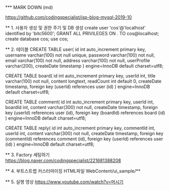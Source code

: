 *** MARK DOWN (md)

https://github.com/codingspecialist/jsp-blog-mysql-2019-10

** 1. 사용자 생성 및 권한 주기 및 DB 생성
create user 'cos'@'localhost' identified by 'bitc5600';
GRANT ALL PRIVILEGES ON *.* TO cos@localhost;
create database cos;
use cos;


** 2. 테이블
CREATE TABLE user(
	id int auto_increment primary key,
    username varchar(100) not null unique,
    password varchar(100) not null,
    email varchar(100) not null,
    address varchar(100) not null,
    userProfile varchar(200),
    createDate timestamp
) engine=InnoDB default charset=utf8;

CREATE TABLE board(
	id int auto_increment primary key,
    userId int,
    title varchar(100) not null,
    content longtext,
    readCount int default 0,
    createDate timestamp,
    foreign key (userId) references user (id)
) engine=InnoDB default charset=utf8;


CREATE TABLE comment(
	id int auto_increment primary key,
    userId int,
    boardId int,
    content varchar(300) not null,
    createDate timestamp,
    foreign key (userId) references user (id),
    foreign key (boardId) references board (id)
) engine=InnoDB default charset=utf8;

CREATE TABLE reply(
	id int auto_increment primary key,
    commentId int,
    userId int,
    content varchar(300) not null,
    createDate timestamp,
    foreign key (commentId) references comment (id),
    foreign key (userId) references user (id)
) engine=InnoDB default charset=utf8;

** 3. Factory 세팅하기
https://blog.naver.com/codingspecialist/221681388208


** 4. 부트스트랩 커스터마이징 HTML파일
WebContent/ui_sample/**


** 5. 실행 영상
https://www.youtube.com/watch?v=머시기